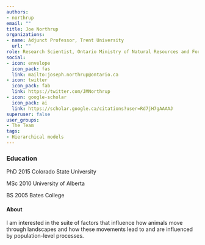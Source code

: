 ```yaml
---
authors:
- northrup
email: ""
title: Joe Northrup
organizations:
- name: Adjunct Professor, Trent University
  url: ""
role: Research Scientist, Ontario Ministry of Natural Resources and Forestry
social:
- icon: envelope
  icon_pack: fas
  link: mailto:joseph.northrup@ontario.ca
- icon: twitter
  icon_pack: fab
  link: https://twitter.com/JMNorthrup
- icon: google-scholar
  icon_pack: ai
  link: https://scholar.google.ca/citations?user=Rd7jH7gAAAAJ
superuser: false
user_groups:
- The Team
tags:
- Hierarchical models
---
```


### Education

PhD 2015 Colorado State University

MSc 2010 University of Alberta

BS 2005 Bates College

#### About

I am interested in the suite of factors that influence how animals move through landscapes and how these movements lead to and are influenced by population-level processes. 